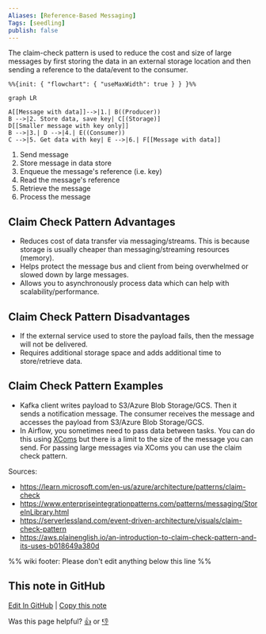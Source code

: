 ```yaml
---
Aliases: [Reference-Based Messaging]
Tags: [seedling]
publish: false
---
```


The claim-check pattern is used to reduce the cost and size of large messages by first storing the data in an external storage location and then sending a reference to the data/event to the consumer.

```mermaid
%%{init: { "flowchart": { "useMaxWidth": true } } }%%

graph LR

A[[Message with data]]-->|1.| B((Producer))
B -->|2. Store data, save key| C[(Storage)]
D[[Smaller message with key only]]
B -->|3.| D -->|4.| E((Consumer))
C -->|5. Get data with key| E -->|6.| F[[Message with data]]
```

1. Send message
2. Store message in data store
3. Enqueue the message's reference (i.e. key)
4. Read the message's reference
5. Retrieve the message
6. Process the message

## Claim Check Pattern Advantages

- Reduces cost of data transfer via messaging/streams. This is because storage is usually cheaper than messaging/streaming resources (memory).
- Helps protect the message bus and client from being overwhelmed or slowed down by large messages.
- Allows you to asynchronously process data which can help with scalability/performance.

## Claim Check Pattern Disadvantages

- If the external service used to store the payload fails, then the message will not be delivered.
- Requires additional storage space and adds additional time to store/retrieve data.

## Claim Check Pattern Examples

- Kafka client writes payload to S3/Azure Blob Storage/GCS. Then it sends a notification message. The consumer receives the message and accesses the payload from S3/Azure Blob Storage/GCS.
- In Airflow, you sometimes need to pass data between tasks. You can do this using [XComs](https://airflow.apache.org/docs/apache-airflow/stable/core-concepts/xcoms.html) but there is a limit to the size of the message you can send. For passing large messages via XComs you can use the claim check pattern.

Sources:

- https://learn.microsoft.com/en-us/azure/architecture/patterns/claim-check
- https://www.enterpriseintegrationpatterns.com/patterns/messaging/StoreInLibrary.html
- https://serverlessland.com/event-driven-architecture/visuals/claim-check-pattern
- https://aws.plainenglish.io/an-introduction-to-claim-check-pattern-and-its-uses-b018649a380d

%% wiki footer: Please don't edit anything below this line %%

## This note in GitHub

<span class="git-footer">[Edit In GitHub](https://github.dev/data-engineering-community/data-engineering-wiki/blob/main/Concepts/Claim%20Check%20Pattern.md "git-hub-edit-note") | [Copy this note](https://raw.githubusercontent.com/data-engineering-community/data-engineering-wiki/main/Concepts/Claim%20Check%20Pattern.md "git-hub-copy-note")</span>

<span class="git-footer">Was this page helpful?
[👍](https://tally.so/r/mOaxjk?rating=Yes&url=https://dataengineering.wiki/Concepts/Claim%20Check%20Pattern) or [👎](https://tally.so/r/mOaxjk?rating=No&url=https://dataengineering.wiki/Concepts/Claim%20Check%20Pattern)</span>
